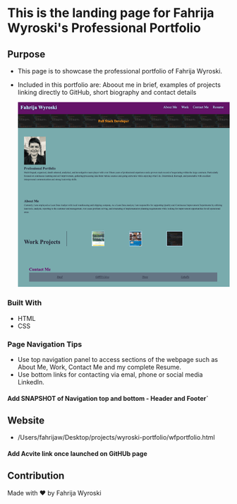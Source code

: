 # This is the landing page for Fahrija Wyroski's Professional Portfolio
## Purpose
* This page is to showcase the professional portfolio of Fahrija Wyroski. 
* Included in this portfolio are: Aboout me in brief, examples of projects linking directly to GitHub, short biography and contact details
   
    <img id="Landing-Pg-Snapshot" src="./assets/images/PortfolioLandingPage.png" alt="Professional Portfolio"/>
### Built With
* HTML
* CSS

### Page Navigation Tips
* Use top navigation panel to access sections of the webpage such as About Me, Work, Contact Me and my complete Resume.
* Use bottom links for contacting via emal, phone or social media LinkedIn.
#### Add SNAPSHOT of Navigation top and bottom - Header and Footer`
## Website
* /Users/fahrijaw/Desktop/projects/wyroski-portfolio/wfportfolio.html
#### Add Acvite link once launched on GitHUb page
## Contribution
Made with ❤️ by Fahrija Wyroski